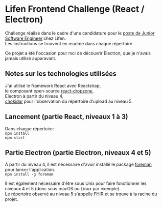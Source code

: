 # Lifen Frontend Challenge (React / Electron)

Challenge réalisé dans le cadre d'une candidature pour le [poste de Junior Software Engineer](https://www.welcometothejungle.co/fr/me/applications#c/lifen-3f80914cc3bafb18d5c7ef45) chez Lifen.  
Les instructions se trouvent en readme dans chaque répertoire.  
  
Ce projet a été l'occasion pour moi de découvrir Electron, que je n'avais jamais utilisé auparavant.

## Notes sur les technologies utilisées
J'ai utilisé le framework React avec Reactstrap,  
le composant open-source [react-dropzone](https://github.com/react-dropzone/react-dropzone),  
Electron à partir du niveau 4,    
[chokidar](https://github.com/paulmillr/chokidar) pour l'observation du répertoire d'upload au niveau 5.

## Lancement (partie React, niveaux 1 à 3)
Dans chaque répertoire:  
`npm install`  
`npm start`  
  
## Partie Electron (partie Electron, niveaux 4 et 5)
À partir du niveau 4, il est nécessaire d'avoir installé le package [foreman](https://www.theforeman.org/) pour lancer l'application.  
`npm install -g foreman`  
  
Il est également nécessaire d'être sous Unix pour faire fonctionner les niveaux 4 et 5 (donc sous macOS ou Linux par exemple).  
Le répertoire observé au niveau 5 s'appelle FHIR et se trouve à la racine du projet.
